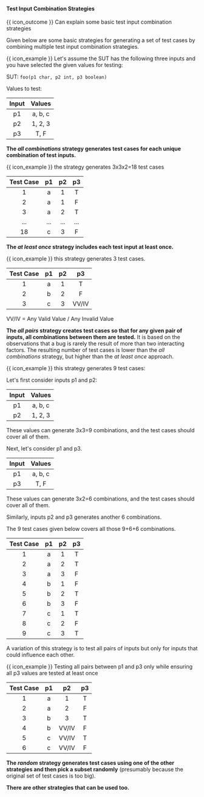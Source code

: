 <div id="title">

#### Test Input Combination Strategies

</div>

<span id="prereqs"></span>

<span id="outcomes">{{ icon_outcome }} Can explain some basic test input combination strategies</span>

<div id="body">

Given below are some basic strategies for generating a set of test cases by combining multiple test input combination strategies.

<tip-box>

{{ icon_example }} Let's assume the SUT has the following three inputs and you have selected the given values for testing:

SUT: `foo(p1 char, p2 int, p3 boolean)`

Values to test:

| Input   | Values      |
| :-----: | :---------: |
| p1      | a, b, c     |
| p2      | 1, 2, 3     |
| p3      | T, F        |  

</tip-box>

**The _all combinations_ strategy generates test cases for each unique combination of test inputs.**

<tip-box>

{{ icon_example }} the strategy generates 3x3x2=18 test cases

| Test Case   | p1      | p2      | p3      |
| :---------: | :-----: | :-----: | :-----: |
| 1           | a       | 1       | T       |
| 2           | a       | 1       | F       |
| 3           | a       | 2       | T       |
| ...         | ...     | ...     | ...     |
| 18          | c       | 3       | F       |

</tip-box>

**The _at least once_ strategy includes each test input at least once.**

<tip-box>

{{ icon_example }} this strategy generates 3 test cases.

| Test Case   | p1      | p2      | p3      |
| :---------: | :-----: | :-----: | :-----: |
| 1           | a       | 1       | T       |
| 2           | b       | 2       | F       |
| 3           | c       | 3       | VV/IV   |

VV/IV = Any Valid Value / Any Invalid Value

</tip-box>

**The _all pairs_ strategy creates test cases so that for any given pair of inputs, all combinations between them are tested.** It is based on the observations that a bug is rarely the result of more than two interacting factors. The resulting number of test cases is lower than the _all combinations_ strategy, but higher than the _at least once_ approach.

<tip-box>

{{ icon_example }} this strategy generates 9 test cases:

<panel type="seamless" header="see steps">

Let's first consider inputs p1 and p2:

| Input   | Values      |
| :-----: | :---------: |
| p1      | a, b, c     |
| p2      | 1, 2, 3     |

These values can generate <tooltip content="(a,1)(a,2)(a,3)(b,1)(b,2),...">3x3=9 combinations</tooltip>, and the test cases should cover all of them.

Next, let's consider p1 and p3.

| Input   | Values      |
| :-----: | :---------: |
| p1      | a, b, c     |
| p3      | T, F        |

These values can generate <tooltip content="(a,T)(a,F)(b,T)(b,F),...">3x2=6 combinations</tooltip>, and the test cases should cover all of them.

Similarly, inputs p2 and p3 generates another 6 combinations. 

The 9 test cases given below covers all those 9+6+6 combinations.

</panel>

| Test Case   | p1      | p2      | p3      |
| :---------: | :-----: | :-----: | :-----: |
| 1           | a       | 1       | T       |
| 2           | a       | 2       | T       |
| 3           | a       | 3       | F       |
| 4           | b       | 1       | F       |
| 5           | b       | 2       | T       |
| 6           | b       | 3       | F       |
| 7           | c       | 1       | T       |
| 8           | c       | 2       | F       |
| 9           | c       | 3       | T       |

</tip-box>

A variation of this strategy is to test all pairs of inputs but only for inputs that could influence each other.

<tip-box>

{{ icon_example }} Testing all pairs between p1 and p3 only while ensuring all p3 values are tested at least once

| Test Case   | p1      | p2      | p3      |
| :---------: | :-----: | :-----: | :-----: |
| 1           | a       | 1       | T       |
| 2           | a       | 2       | F       |
| 3           | b       | 3       | T       |
| 4           | b       | VV/IV   | F       |
| 5           | c       | VV/IV   | T       |
| 6           | c       | VV/IV   | F       |

</tip-box>

**The _random_ strategy generates test cases using one of the other strategies and then pick a subset randomly** (presumably because the original set of test cases is too big).

**There are other strategies that can be used too.**

</div>

<div id="extras">
</div>